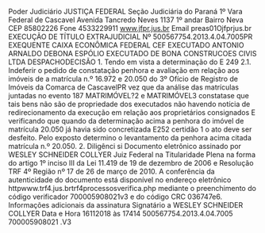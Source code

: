 Poder Judiciário JUSTIÇA FEDERAL Seção Judiciária do Paraná 1º Vara Federal de Cascavel Avenida Tancredo Neves 1137 1º andar Bairro Neva CEP 85802226 Fone 4533229911 www.jfpr.jus.br Email preas01Ojfprjus.br EXECUÇÃO DE TÍTULO EXTRAJUDICIAL Nº 500567754.2013.4.04.7005PR EXEQUENTE CAIXA ECONÔMICA FEDERAL CEF EXECUTADO ANTONIO ARNALDO DEBONA ESPÓLIO EXECUTADO DE BONA CONSTRUCOES CIVIS LTDA DESPACHODECISÃO 1. Tendo em vista a determinação do E 249 2.1. Indeferir o pedido de constatação penhora e avaliação em relação aos imóveis de a matrícula n.º 16.972 e 20.050 do 3º Ofício de Registro de Imóveis da Comarca de CascavelPR vez que da análise das matrículas juntadas no evento 187 MATRIMÓVEL?2 e MATRIMÓVEL3 constatase que tais bens não são de propriedade dos executados não havendo notícia de redirecionamento da execução em relação aos proprietários consignados E verificando que quando da determinação acima a penhora do imóvel de matrícula 20.050 já havia sido concretizada E252 certidão 1 o ato deve ser desfeito. Pelo exposto determino o levantamento da penhora acima citada matrícula n.º 20.050. 2. Diligênci si Documento eletrônico assinado por WESLEY SCHNEIDER COLLYER Juiz Federal na Titularidade Plena na forma do artigo 1º inciso III da Lei 11.419 de 19 de dezembro de 2006 e Resolução TRF 4º Região nº 17 de 26 de março de 2010. A conferência da autenticidade do documento está disponível no endereço eletrônico httpwww.trf4.jus.brtrf4processosverifica.php mediante o preenchimento do código verificador 700005908021v3 e do código CRC 036747e6. Informações adicionais da assinatura Signatário a WESLEY SCHNEIDER COLLYER Data e Hora 16112018 às 17414 500567754.2013.4.04.7005 700005908021 .V3

